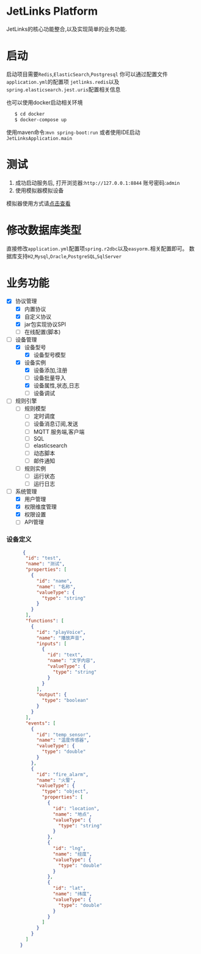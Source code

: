 # JetLinks Platform

JetLinks的核心功能整合,以及实现简单的业务功能.

# 启动

启动项目需要`Redis`,`ElasticSearch`,`Postgresql`
你可以通过配置文件`application.yml`的配置项
`jetlinks.redis`以及`spring.elasticsearch.jest.uris`配置相关信息

也可以使用docker启动相关环境
```bash
   $ cd docker
   $ docker-compose up
```

使用maven命令:`mvn spring-boot:run` 或者使用IDE启动`JetLinksApplication.main`

# 测试
1. 成功启动服务后, 打开浏览器:`http://127.0.0.1:8844` 账号密码:`admin`
2. 使用模拟器模拟设备 

模拟器使用方式请[点击查看](https://github.com/jetlinks/device-simulator)

# 修改数据库类型
直接修改`application.yml`配置项`spring.r2dbc`以及`easyorm.`相关配置即可。
数据库支持`H2`,`Mysql`,`Oracle`,`PostgreSQL`,`SqlServer`

# 业务功能

 * [x]  协议管理
     * [x] 内置协议
     * [x] 自定义协议
     * [x] jar包实现协议SPI
     * [ ] 在线配置(脚本)
 * [ ] 设备管理
    * [x] 设备型号
         * [x] 设备型号模型
    * [x] 设备实例
         * [x] 设备添加,注册
         * [ ] 设备批量导入
         * [x] 设备属性,状态,日志
         * [ ] 设备调试
* [ ] 规则引擎
    * [ ] 规则模型
        * [ ] 定时调度
        * [ ] 设备消息订阅,发送
        * [ ] MQTT 服务端,客户端
        * [ ] SQL
        * [ ] elasticsearch
        * [ ] 动态脚本
        * [ ] 邮件通知
    * [ ] 规则实例
        * [ ] 运行状态
        * [ ] 运行日志
* [ ] 系统管理
    * [x] 用户管理
    * [x] 权限维度管理
    * [x] 权限设置
    * [ ] API管理
    
### 设备定义
```json
      {
       "id": "test",
       "name": "测试",
       "properties": [
         {
           "id": "name",
           "name": "名称",
           "valueType": {
             "type": "string"
           }
         }
       ],
       "functions": [
         {
           "id": "playVoice",
           "name": "播放声音",
           "inputs": [
             {
               "id": "text",
               "name": "文字内容",
               "valueType": {
                 "type": "string"
               }
             }
           ],
           "output": {
             "type": "boolean"
           }
         }
       ],
       "events": [
         {
           "id": "temp_sensor",
           "name": "温度传感器",
           "valueType": {
             "type": "double"
           }
         },
         {
           "id": "fire_alarm",
           "name": "火警",
           "valueType": {
             "type": "object",
             "properties": [
               {
                 "id": "location",
                 "name": "地点",
                 "valueType": {
                   "type": "string"
                 }
               },
               {
                 "id": "lng",
                 "name": "经度",
                 "valueType": {
                   "type": "double"
                 }
               },
               {
                 "id": "lat",
                 "name": "纬度",
                 "valueType": {
                   "type": "double"
                 }
               }
             ]
           }
         }
       ]
     }


```


